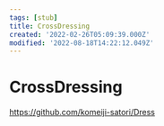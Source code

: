 ```yaml
---
tags: [stub]
title: CrossDressing
created: '2022-02-26T05:09:39.000Z'
modified: '2022-08-18T14:22:12.049Z'
---
```


# CrossDressing

https://github.com/komeiji-satori/Dress
